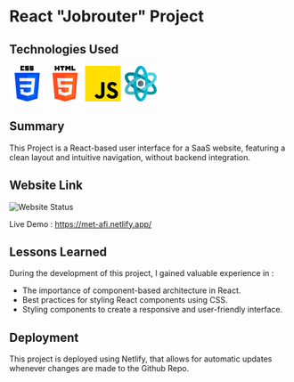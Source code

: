 # React "Jobrouter" Project


## Technologies Used
<img src="./public/css-3.png"/>  <img src="./public/html-5.png"/>  <img src="./public/js.png"/>  <img src="./public/structure.png"/>


## Summary
This Project is a React-based user interface for a SaaS website, featuring a clean layout and intuitive navigation, without backend integration.

## Website Link

![Website Status](https://img.shields.io/website?url=https://met-afi.netlify.app) 

Live Demo : https://met-afi.netlify.app/

## Lessons Learned
During the development of this project, I gained valuable experience in : 
<ul>
    <li>The importance of component-based architecture in React.</li>
    <li>Best practices for styling React components using CSS.</li>
    <li>Styling components to create a responsive and user-friendly interface.</li>
</ul>     


## Deployment

 This project is deployed using Netlify, that allows for automatic updates whenever changes are made to the Github Repo.